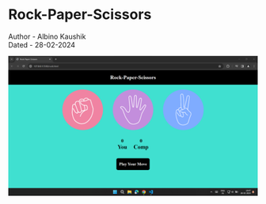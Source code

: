 # Rock-Paper-Scissors

Author - Albino Kaushik
<br>
Dated - 28-02-2024

<img src ="Rock-Paper-Scissors.png">